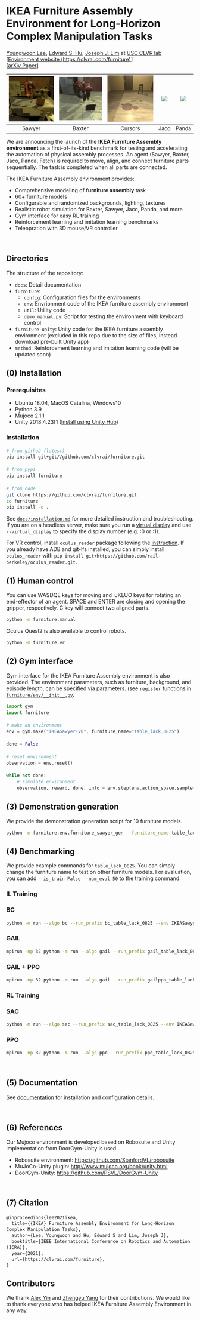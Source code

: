 # IKEA Furniture Assembly Environment for Long-Horizon Complex Manipulation Tasks

[Youngwoon Lee](https://youngwoon.github.io), [Edward S. Hu](https://www.edwardshu.com), [Joseph J. Lim](https://clvrai.com) at [USC CLVR lab](https://clvrai.com)<br/>
[[Environment website (https://clvrai.com/furniture)](https://clvrai.com/furniture)]<br/>
[[arXiv Paper](https://arxiv.org/abs/1911.07246)]

|![](docs/img/agents/video_sawyer_swivel_chair.gif)|![](docs/img/agents/video_baxter_chair.gif)|![](docs/img/agents/video_cursor_round_table.gif)|![](docs/img/agents/video_jaco_tvunit.gif)|![](docs/img/agents/video_panda_table.gif)|
| :---: | :---: | :---: |:---: |:---: |
| Sawyer | Baxter | Cursors | Jaco | Panda |


We are announcing the launch of the **IKEA Furniture Assembly environment** as a first-of-its-kind benchmark for testing and accelerating the automation of physical assembly processes.
An agent (Sawyer, Baxter, Jaco, Panda, Fetch) is required to move, align, and connect furniture parts sequentially.
The task is completed when all parts are connected.


The IKEA Furniture Assembly environment provides:
- Comprehensive modeling of **furniture assembly** task
- 60+ furniture models
- Configurable and randomized backgrounds, lighting, textures
- Realistic robot simulation for Baxter, Sawyer, Jaco, Panda, and more
- Gym interface for easy RL training
- Reinforcement learning and imitation learning benchmarks
- Teleopration with 3D mouse/VR controller

<br>

## Directories
The structure of the repository:
- `docs`: Detail documentation
- `furniture`:
  - `config`: Configuration files for the environments
  - `env`: Envrionment code of the IKEA furniture assembly environment
  - `util`: Utility code
  - `demo_manual.py`: Script for testing the environment with keyboard control
- `furniture-unity`: Unity code for the IKEA furniture assembly environment (excluded in this repo due to the size of files, instead download pre-built Unity app)
- `method`: Reinforcement learning and imitation learning code (will be updated soon)

## (0) Installation

### Prerequisites
- Ubuntu 18.04, MacOS Catalina, Windows10
- Python 3.9
- Mujoco 2.1.1
- Unity 2018.4.23f1 ([Install using Unity Hub](https://unity3d.com/get-unity/download))

### Installation
```bash
# from github (latest)
pip install git+git//github.com/clvrai/furniture.git

# from pypi
pip install furniture

# from code
git clone https://github.com/clvrai/furniture.git
cd furniture
pip install -e .
```

See [`docs/installation.md`](docs/installation.md) for more detailed instruction and troubleshooting.<br/>
If you are on a headless server, make sure you run a [virtual display](docs/installation.md#virtual-display-on-headless-machines) and use `--virtual_display` to specify the display number (e.g. :0 or :1).

For VR control, install `oculus_reader` package following the [instruction](https://github.com/rail-berkeley/oculus_reader). If you already have ADB and git-lfs installed, you can simply install `oculus_reader` with `pip install git+https://github.com/rail-berkeley/oculus_reader.git`.


## (1) Human control
You can use WASDQE keys for moving and IJKLUO keys for rotating an end-effector of an agent. SPACE and ENTER are closing and opening the gripper, respectively. C key will connect two aligned parts.

```bash
python -m furniture.manual
```

Oculus Quest2 is also available to control robots.
```bash
python -m furniture.vr
```

## (2) Gym interface
Gym interface for the IKEA Furniture Assembly environment is also provided. The environment parameters, such as furniture, background, and episode length, can be specified via parameters. (see `register` functions in [`furniture/env/__init__.py`](furniture/env/__init__.py).
```py
import gym
import furniture

# make an environment
env = gym.make("IKEASawyer-v0", furniture_name="table_lack_0825")

done = False

# reset environment
observation = env.reset()

while not done:
    # simulate environment
    observation, reward, done, info = env.step(env.action_space.sample())
```

## (3) Demonstration generation
We provide the demonstration generation script for 10 furniture models.
``` bash
python -m furniture.env.furniture_sawyer_gen --furniture_name table_lack_0825 --start_count 0 --n_demos 100
```

## (4) Benchmarking

We provide example commands for `table_lack_0825`. You can simply change the furniture name to test on other furniture models.
For evaluation, you can add `--is_train False --num_eval 50` to the training command:

### IL Training

### BC
```bash
python -m run --algo bc --run_prefix bc_table_lack_0825 --env IKEASawyerDense-v0 --furniture_name table_lack_0825 --demo_path demos/Sawyer_table_lack_0825
```

### GAIL
```bash
mpirun -np 32 python -m run --algo gail --run_prefix gail_table_lack_0825 --env IKEASawyerDense-v0 --furniture_name table_lack_0825 --demo_path demos/Sawyer_table_lack_0825
```

### GAIL + PPO
```bash
mpirun -np 32 python -m run --algo gail --run_prefix gailppo_table_lack_0825 --env IKEASawyerDense-v0 --furniture_name table_lack_0825 --demo_path demos/Sawyer_table_lack_0825 --gail_env_reward 0.5
```

### RL Training

### SAC
```bash
python -m run --algo sac --run_prefix sac_table_lack_0825 --env IKEASawyerDense-v0 --furniture_name table_dockstra_0279
```

### PPO
```bash
mpirun -np 32 python -m run --algo ppo --run_prefix ppo_table_lack_0825 --env IKEASawyerDense-v0 --furniture_name table_dockstra_0279
```

<br>

## (5) Documentation
See [documentation](docs/readme.md) for installation and configuration details.

<br>

## (6) References
Our Mujoco environment is developed based on Robosuite and Unity implementation from DoorGym-Unity is used.

* Robosuite environment: https://github.com/StanfordVL/robosuite
* MuJoCo-Unity plugin: http://www.mujoco.org/book/unity.html
* DoorGym-Unity: https://github.com/PSVL/DoorGym-Unity

<br>

## (7) Citation
```
@inproceedings{lee2021ikea,
  title={{IKEA} Furniture Assembly Environment for Long-Horizon Complex Manipulation Tasks},
  author={Lee, Youngwoon and Hu, Edward S and Lim, Joseph J},
  booktitle={IEEE International Conference on Robotics and Automation (ICRA)},
  year={2021},
  url={https://clvrai.com/furniture},
}
```

## Contributors
We thank [Alex Yin](https://www.linkedin.com/in/alexyin1/) and [Zhengyu Yang](https://zhengyuyang.com) for their contributions. We would like to thank everyone who has helped IKEA Furniture Assembly Environment in any way.
